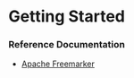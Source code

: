 # Getting Started

### Reference Documentation

* [Apache Freemarker](https://docs.spring.io/spring-boot/docs/2.6.6/reference/htmlsingle/#boot-features-spring-mvc-template-engines)

